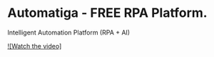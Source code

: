 # Automatiga - FREE RPA Platform.
Intelligent Automation Platform (RPA + AI)

[![Watch the video]](https://www.youtube.com/watch?v=hHN1VYU9DbA)

